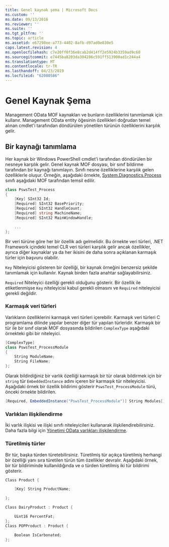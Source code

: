 ```yaml
---
title: Genel kaynak şema | Microsoft Docs
ms.custom: ''
ms.date: 09/13/2016
ms.reviewer: ''
ms.suite: ''
ms.tgt_pltfrm: ''
ms.topic: article
ms.assetid: e67298ee-a773-4402-8afb-d97ad0e030e5
caps.latest.revision: 4
ms.openlocfilehash: c7e20ff0f36e8cab2d414ff2e5924b3359ad9c60
ms.sourcegitcommit: e7445ba8203da304286c591ff513900ad1c244a4
ms.translationtype: MT
ms.contentlocale: tr-TR
ms.lasthandoff: 04/23/2019
ms.locfileid: "62080586"
---
```

# <a name="public-resource-schema"></a>Genel Kaynak Şema

Management OData MOF kaynakları ve bunların özelliklerini tanımlamak için kullanır. Management OData entity öğesinin özellikleri doğrudan temel alınan cmdlet'i tarafından döndürülen yönetilen türünün özelliklerini karşılık gelir.

## <a name="defining-a-resource"></a>Bir kaynağı tanımlama

Her kaynak bir Windows PowerShell cmdlet'i tarafından döndürülen bir nesneye karşılık gelir. Genel kaynak MOF dosyası, bir sınıf bildirme tarafından bir kaynağı tanımlayın. Sınıfı nesne özelliklerine karşılık gelen özelliklerle oluşur. Örneğin, aşağıdaki örnekte, [System.Diagnostics.Process](/dotnet/api/System.Diagnostics.Process) sınıfı aşağıdaki MOF tarafından temsil edilir.

```csharp
class PswsTest_Process
{
    [Key] SInt32 Id;
    [Required] SInt32 BasePriority;
    [Required] SInt32 HandleCount;
    [Required] string MachineName;
    [Required] SInt32 MainWindowHandle;

    ...
};
```

Bir veri türüne göre her bir özellik adı gelmelidir. Bu örnekte veri türleri, .NET Framework içindeki temel CLR veri türleri karşılık gelir ancak özellikler, ayrıca diğer kaynaklar ya da her ikisini de daha sonra açıklanan karmaşık türler için başvuru olabilir.

`Key` Niteleyicisi gösteren bir özelliği, bir kaynak örneğini benzersiz şekilde tanımlamak için kullanılır. Kaynak birden fazla anahtar sağlayabilirsiniz.

`Required` Niteleyici özelliği gerekli olduğunu gösterir. Bir özellik ile etiketlenmişse `Key` niteleyicisi kabul gerekli olmasını ve `Required` niteleyicisi gerekli değildir.

### <a name="complex-data-types"></a>Karmaşık veri türleri

Varlıkların özelliklerini karmaşık veri türleri içerebilir. Karmaşık veri türleri C programlama dilinde yapılar benzer diğer tür yapılan türleridir. Karmaşık bir tür ile bir sınıf olarak MOF dosyasında bildirilen `ComplexType` aşağıdaki örnekteki gibi bir niteleyici.

```csharp
[ComplexType]
class PswsTest_ProcessModule
{
    String ModuleName;
    String FileName;
};
```

Olarak bildirdiğiniz bir varlık özelliği karmaşık bir tür olarak bildirmek için bir `string` tür `EmbeddedInstance` adını içeren bir karmaşık tür niteleyicisi. Aşağıdaki örnek bir özellik bildirimi gösterir `PswsTest_ProcessModule` türü, önceki örnekte bildirilen.

```csharp
[Required, EmbeddedInstance("PswsTest_ProcessModule")] String Modules[];
```

### <a name="associating-entities"></a>Varlıkları ilişkilendirme

İki varlık ilişkisi ve ilişki sınıfı niteleyicileri kullanarak ilişkilendirebilirsiniz. Daha fazla bilgi için [Yönetimi OData varlıkları ilişkilendirme](./associating-management-odata-entities.md).

### <a name="derived-types"></a>Türetilmiş türler

Bir tür, başka türden türetebilirsiniz. Türetilmiş tür açıkça türetilmiş herhangi bir özelliği yanı sıra türetilen türün tüm özellikler devralır. Aşağıdaki örnek, bir tür bildiriminde kullanıldığında ve o türden türetilmiş iki tür bildirimi gösterir.

```csharp
Class Product {

    [Key] String ProductName;

};

Class DairyProduct : Product {

    Uint16 PercentFat;
};
Class POPProduct : Product {

    Boolean IsCarbonated;
};
```
